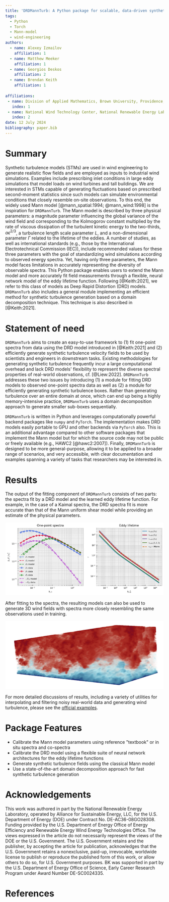 ```yaml
---
title: 'DRDMannTurb: A Python package for scalable, data-driven synthetic turbulence'
tags:
  - Python
  - Torch
  - Mann-model
  - wind-engineering
authors:
  - name: Alexey Izmailov
    affiliation: 1
  - name: Matthew Meeker
    affiliation: 1
  - name: Georgios Deskos
    affiliation: 2
  - name: Brendan Keith
    affiliation: 1

affiliations:
 - name: Division of Applied Mathematics, Brown University, Providence, RI, 02912, USA
   index: 1
 - name: National Wind Technology Center, National Renewable Energy Laboratory, Golden, CO, 80401, USA
   index: 2
date: 12 July 2024     
bibliography: paper.bib
---
```


# Summary

Synthetic turbulence models (STMs) are used in wind engineering to generate realistic flow fields 
and are employed as inputs to industrial wind simulations. Examples include prescribing inlet conditions
in large eddy simulations that model loads on wind turbines and tall buildings. We are interested in STMs 
capable of generating fluctuations based on prescribed second-moment statistics since such models can
simulate environmental conditions that closely resemble on-site observations. To this end, the 
widely used Mann model [@mann_spatial:1994; @mann_wind:1998] is the inspiration for `DRDMannTurb`. 
The Mann model is described by three physical parameters: a magnitude parameter influencing the global variance of
the wind field and corresponding to the Kolmogorov constant multiplied by the rate of viscous dissipation of the
turbulent kinetic energy to the two-thirds, $\alpha \epsilon^{2/3}$, a turbulence length scale parameter $L$, and a 
non-dimensional parameter $\Gamma$ related to the lifetime of the eddies. A number of studies, as 
well as international standards (e.g., those by the International Electrotechnical Commission (IEC)), include 
recommended values for these three parameters with the goal of standardizing wind 
simulations according to observed energy spectra. Yet, having only three parameters, the Mann model faces 
limitations in accurately representing the diversity of observable spectra. This Python package 
enables users to extend the Mann model and more accurately fit field measurements through a flexible,
neural network model of the eddy lifetime function. Following [@Keith:2021], we refer to this class 
of models as Deep Rapid Distortion (DRD) models.
`DRDMannTurb` also includes a general module implementing an efficient method for synthetic turbulence generation based on
a domain decomposition technique. This technique is also described in [@Keith:2021].

# Statement of need

`DRDMannTurb` aims to create an easy-to-use framework to (1) fit one-point spectra from data using
the DRD model introduced in [@Keith:2021] and (2) efficiently generate synthetic turbulence 
velocity fields to be used by scientists and engineers in downstream tasks. Existing methodologies 
for generating synthetic turbulence frequently incur a large computational overhead and lack 
DRD models' flexibility to represent the diverse spectral properties of real-world observations, 
cf. [@Liew:2022]. `DRDMannTurb` addresses these two issues by introducing (1) a module for fitting DRD 
models to observed one-point spectra data as well as (2) a module for 
efficiently generating synthetic turbulence boxes. Rather than generating turbulence over an
entire domain at once, which can end up being a highly memory-intensive practice, 
`DRDMannTurb` uses a domain decomposition approach to generate smaller sub-boxes 
sequentially.

`DRDMannTurb` is written in Python and leverages computationally powerful backend packages like
`numpy` and `PyTorch`. The implementation makes DRD models easily portable to GPU and other backends via `PyTorch` also. 
This is an additional advantage compared to other software packages that implement the 
Mann model but for which the source code may not be public or freely available (e.g., HAWC2 [@hawc2:2007]). 
Finally, `DRDMannTurb` is designed to be more general-purpose, allowing it to be applied to a broader range of scenarios,
and very accessible, with clear documentation and examples spanning a variety of tasks that researchers
may be interested in. 

# Results

The output of the fitting component of ``DRDMannTurb`` consists of two parts: the spectra fit by a 
DRD model and the learned eddy lifetime function. For example, in the case of a Kaimal spectra, the 
DRD spectra fit is more accurate than that of the Mann uniform shear model while providing an 
estimate of the physical parameters. 

![Synthetic DRD Model Fit](synthetic_fit.png)

After fitting to the spectra, the resulting models can also be used to generate 3D wind fields with 
spectra more closely resembling the same observations used in training.

![Simulated Wind Tunnel](wind.png)

For more detailed discussions of results, including a variety of utilities for interpolating and 
filtering noisy real-world data and generating wind turbulence, please see the 
[official examples](https://methods-group.github.io/DRDMannTurb/examples.html).

# Package Features

- Calibrate the Mann model parameters using reference "textbook" or in situ spectra and co-spectra
- Calibrate the DRD model using a flexible suite of neural network architectures for the eddy lifetime functions
- Generate synthetic turbulence fields using the classical Mann model
- Use a state-of-the-art domain decomposition approach for fast synthetic turbulence generation

# Acknowledgements

This work was authored in part by the National Renewable Energy Laboratory, operated by Alliance for Sustainable Energy, LLC, for the U.S. Department of Energy (DOE) under Contract No. DE-AC36-08GO28308. Funding provided by the U.S. Department of Energy Office of Energy Efficiency and Renewable Energy Wind Energy Technologies Office. The views expressed in the article do not necessarily represent the views of the DOE or the U.S. Government. The U.S. Government retains and the publisher, by accepting the article for publication, acknowledges that the U.S. Government retains a nonexclusive, paid-up, irrevocable, worldwide license to publish or reproduce the published form of this work, or allow others to do so, for U.S. Government purposes. BK was supported in part by the U.S. Department of Energy Office of Science, Early Career Research Program under Award Number DE-SC0024335.

# References

